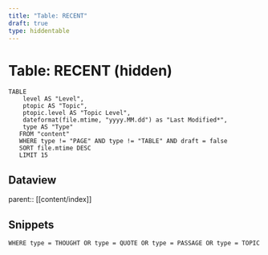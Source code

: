 ```yaml
---
title: "Table: RECENT"
draft: true
type: hiddentable
---
```

# Table: RECENT (hidden)
```dataview
TABLE 
	level AS "Level",
	ptopic AS "Topic",
	ptopic.level AS "Topic Level",
	dateformat(file.mtime, "yyyy.MM.dd") as "Last Modified*",
	type AS "Type"
   FROM "content"
   WHERE type != "PAGE" AND type != "TABLE" AND draft = false
   SORT file.mtime DESC
   LIMIT 15
```


## Dataview
parent:: [[content/index]]

## Snippets
```dataview
WHERE type = THOUGHT OR type = QUOTE OR type = PASSAGE OR type = TOPIC
```